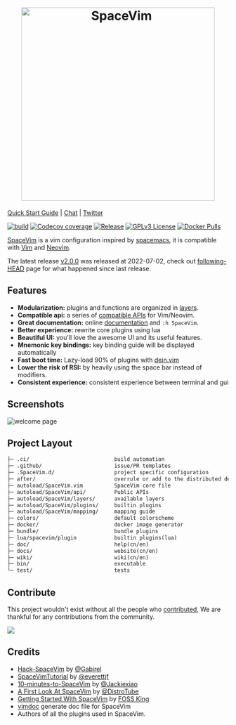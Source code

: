 <h1 align="center">
<a href="https://github.com/SpaceVim/SpaceVim#readme">
  <img src="https://spacevim.org/logo.png" width="440" alt="SpaceVim"/>
  </a>
</h1>

[Quick Start Guide](https://spacevim.org/quick-start-guide/) \|
[Chat](https://chat.mozilla.org/#/room/#spacevim:matrix.org) \|
[Twitter](https://twitter.com/SpaceVim)

[![build](https://img.shields.io/github/actions/workflow/status/SpaceVim/SpaceVim/check.yml?branch=master)](https://github.com/SpaceVim/SpaceVim/actions/workflows/check.yml?query=branch%3Amaster)
[![Codecov coverage](https://img.shields.io/codecov/c/github/SpaceVim/SpaceVim.svg)](https://codecov.io/gh/SpaceVim/SpaceVim)
[![Release](https://img.shields.io/badge/Release-2.0.0-8700FF.svg)](https://spacevim.org/SpaceVim-release-v2.0.0/)
[![GPLv3 License](https://img.shields.io/badge/license-GPLv3-blue.svg)](https://github.com/SpaceVim/SpaceVim/blob/master/LICENSE)
[![Docker Pulls](https://img.shields.io/docker/pulls/spacevim/spacevim)](https://hub.docker.com/r/spacevim/spacevim)

[SpaceVim](https://spacevim.org/) is a vim configuration inspired by [spacemacs](https://github.com/syl20bnr/spacemacs), it is compatible with [Vim](https://github.com/vim/vim) and [Neovim](https://github.com/neovim/neovim).

The latest release [v2.0.0](https://spacevim.org/SpaceVim-release-v2.0.0/) was released at 2022-07-02, check out [following-HEAD](https://github.com/SpaceVim/SpaceVim/wiki/Following-HEAD) page for what happened since last release.

## Features

- **Modularization:** plugins and functions are organized in [layers](https://spacevim.org/layers/).
- **Compatible api:** a series of [compatible APIs](https://spacevim.org/api/) for Vim/Neovim.
- **Great documentation:** online [documentation](https://spacevim.org/documentation/) and `:h SpaceVim`.
- **Better experience:** rewrite core plugins using lua
- **Beautiful UI:** you'll love the awesome UI and its useful features.
- **Mnemonic key bindings:** key binding guide will be displayed automatically
- **Fast boot time:** Lazy-load 90% of plugins with [dein.vim](https://github.com/Shougo/dein.vim)
- **Lower the risk of RSI:** by heavily using the space bar instead of modifiers.
- **Consistent experience:** consistent experience between terminal and gui

## Screenshots

![welcome page](https://user-images.githubusercontent.com/13142418/176910121-8e7ca78f-8434-4ac7-9b02-08c4d15f8ad9.png)

## Project Layout

```txt
├─ .ci/                           build automation
├─ .github/                       issue/PR templates
├─ .SpaceVim.d/                   project specific configuration
├─ after/                         overrule or add to the distributed defaults
├─ autoload/SpaceVim.vim          SpaceVim core file
├─ autoload/SpaceVim/api/         Public APIs
├─ autoload/SpaceVim/layers/      available layers
├─ autoload/SpaceVim/plugins/     builtin plugins
├─ autoload/SpaceVim/mapping/     mapping guide
├─ colors/                        default colorscheme
├─ docker/                        docker image generator
├─ bundle/                        bundle plugins
├─ lua/spacevim/plugin            builtin plugins(lua)
├─ doc/                           help(cn/en)
├─ docs/                          website(cn/en)
├─ wiki/                          wiki(cn/en)
├─ bin/                           executable
└─ test/                          tests
```

## Contribute

This project wouldn't exist without all the people who [contributed](CONTRIBUTING.md),
We are thankful for any contributions from the community.

<a href="https://github.com/SpaceVim/SpaceVim/graphs/contributors"><img src="https://opencollective.com/spacevim/contributors.svg?width=890&button=false" /></a>

## Credits

- [Hack-SpaceVim](https://github.com/Gabirel/Hack-SpaceVim) by [@Gabirel](https://github.com/Gabirel)
- [SpaceVimTutorial](https://everettjf.gitbooks.io/spacevimtutorial/content/) by [@everettjf](https://github.com/everettjf)
- [10-minutes-to-SpaceVim](https://github.com/Jackiexiao/10-minutes-to-SpaceVim) by [@Jackiexiao](https://github.com/Jackiexiao)
- [A First Look At SpaceVim](https://www.youtube.com/watch?v=iXPS_NHLj9k) by [@DistroTube](https://www.youtube.com/channel/UCVls1GmFKf6WlTraIb_IaJg)
- [Getting Started With SpaceVim](https://www.youtube.com/watch?v=3xB501CJDB8) by [FOSS King](https://www.youtube.com/channel/UCfU_sitghekwveLh6yM_xuA)
- [vimdoc](https://github.com/google/vimdoc) generate doc file for SpaceVim
- Authors of all the plugins used in SpaceVim.

<!-- vim:set nowrap: -->
